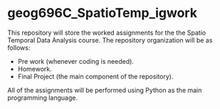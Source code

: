 # geog696C_SpatioTemp_igwork
This repository will store the worked assignments for the the Spatio Temporal Data Analysis course. The repository organization will be as follows: 

- Pre work (whenever coding is needed).
- Homework.
- Final Project (the main component of the repository).

All of the assignments will be performed using Python as the main programming language. 


